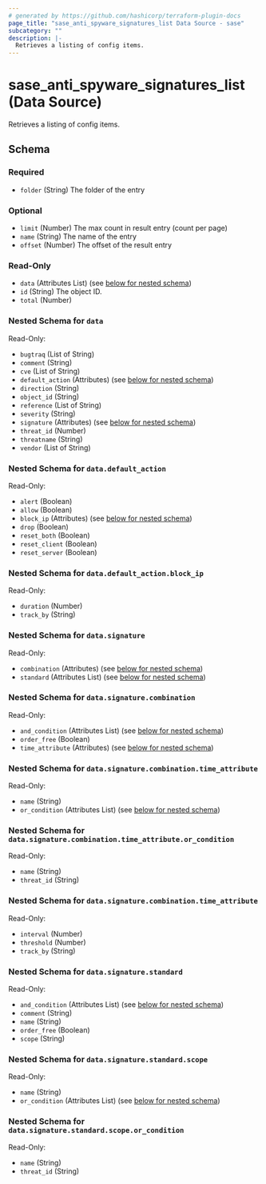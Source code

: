 ```yaml
---
# generated by https://github.com/hashicorp/terraform-plugin-docs
page_title: "sase_anti_spyware_signatures_list Data Source - sase"
subcategory: ""
description: |-
  Retrieves a listing of config items.
---
```


# sase_anti_spyware_signatures_list (Data Source)

Retrieves a listing of config items.



<!-- schema generated by tfplugindocs -->
## Schema

### Required

- `folder` (String) The folder of the entry

### Optional

- `limit` (Number) The max count in result entry (count per page)
- `name` (String) The name of the entry
- `offset` (Number) The offset of the result entry

### Read-Only

- `data` (Attributes List) (see [below for nested schema](#nestedatt--data))
- `id` (String) The object ID.
- `total` (Number)

<a id="nestedatt--data"></a>
### Nested Schema for `data`

Read-Only:

- `bugtraq` (List of String)
- `comment` (String)
- `cve` (List of String)
- `default_action` (Attributes) (see [below for nested schema](#nestedatt--data--default_action))
- `direction` (String)
- `object_id` (String)
- `reference` (List of String)
- `severity` (String)
- `signature` (Attributes) (see [below for nested schema](#nestedatt--data--signature))
- `threat_id` (Number)
- `threatname` (String)
- `vendor` (List of String)

<a id="nestedatt--data--default_action"></a>
### Nested Schema for `data.default_action`

Read-Only:

- `alert` (Boolean)
- `allow` (Boolean)
- `block_ip` (Attributes) (see [below for nested schema](#nestedatt--data--default_action--block_ip))
- `drop` (Boolean)
- `reset_both` (Boolean)
- `reset_client` (Boolean)
- `reset_server` (Boolean)

<a id="nestedatt--data--default_action--block_ip"></a>
### Nested Schema for `data.default_action.block_ip`

Read-Only:

- `duration` (Number)
- `track_by` (String)



<a id="nestedatt--data--signature"></a>
### Nested Schema for `data.signature`

Read-Only:

- `combination` (Attributes) (see [below for nested schema](#nestedatt--data--signature--combination))
- `standard` (Attributes List) (see [below for nested schema](#nestedatt--data--signature--standard))

<a id="nestedatt--data--signature--combination"></a>
### Nested Schema for `data.signature.combination`

Read-Only:

- `and_condition` (Attributes List) (see [below for nested schema](#nestedatt--data--signature--combination--and_condition))
- `order_free` (Boolean)
- `time_attribute` (Attributes) (see [below for nested schema](#nestedatt--data--signature--combination--time_attribute))

<a id="nestedatt--data--signature--combination--and_condition"></a>
### Nested Schema for `data.signature.combination.time_attribute`

Read-Only:

- `name` (String)
- `or_condition` (Attributes List) (see [below for nested schema](#nestedatt--data--signature--combination--time_attribute--or_condition))

<a id="nestedatt--data--signature--combination--time_attribute--or_condition"></a>
### Nested Schema for `data.signature.combination.time_attribute.or_condition`

Read-Only:

- `name` (String)
- `threat_id` (String)



<a id="nestedatt--data--signature--combination--time_attribute"></a>
### Nested Schema for `data.signature.combination.time_attribute`

Read-Only:

- `interval` (Number)
- `threshold` (Number)
- `track_by` (String)



<a id="nestedatt--data--signature--standard"></a>
### Nested Schema for `data.signature.standard`

Read-Only:

- `and_condition` (Attributes List) (see [below for nested schema](#nestedatt--data--signature--standard--and_condition))
- `comment` (String)
- `name` (String)
- `order_free` (Boolean)
- `scope` (String)

<a id="nestedatt--data--signature--standard--and_condition"></a>
### Nested Schema for `data.signature.standard.scope`

Read-Only:

- `name` (String)
- `or_condition` (Attributes List) (see [below for nested schema](#nestedatt--data--signature--standard--scope--or_condition))

<a id="nestedatt--data--signature--standard--scope--or_condition"></a>
### Nested Schema for `data.signature.standard.scope.or_condition`

Read-Only:

- `name` (String)
- `threat_id` (String)


